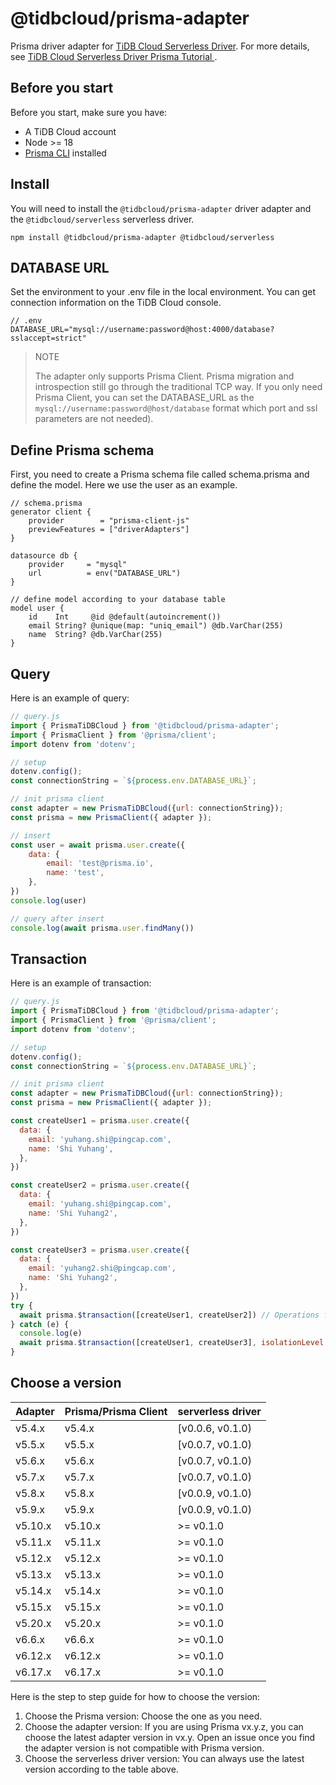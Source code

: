 # @tidbcloud/prisma-adapter

Prisma driver adapter for [TiDB Cloud Serverless Driver](https://github.com/tidbcloud/serverless-js). For more details, see [TiDB Cloud Serverless Driver Prisma Tutorial
](https://docs.pingcap.com/tidbcloud/serverless-driver-prisma-example).

## Before you start

Before you start, make sure you have:

- A TiDB Cloud account
- Node >= 18
- [Prisma CLI](https://www.prisma.io/docs/concepts/components/prisma-cli) installed

## Install

You will need to install the `@tidbcloud/prisma-adapter` driver adapter and the `@tidbcloud/serverless` serverless driver.

```
npm install @tidbcloud/prisma-adapter @tidbcloud/serverless
```

## DATABASE URL

Set the environment to your .env file in the local environment. You can get connection information on the TiDB Cloud console.

```env
// .env
DATABASE_URL="mysql://username:password@host:4000/database?sslaccept=strict"
```

> NOTE
> 
> The adapter only supports Prisma Client. Prisma migration and introspection still go through the traditional TCP way. If you only need Prisma Client, you can set the DATABASE_URL as the `mysql://username:password@host/database` format which port and ssl parameters are not needed).

## Define Prisma schema

First, you need to create a Prisma schema file called schema.prisma and define the model. Here we use the user as an example.

```prisma
// schema.prisma
generator client {
    provider        = "prisma-client-js"
    previewFeatures = ["driverAdapters"]
}

datasource db {
    provider     = "mysql"
    url          = env("DATABASE_URL")
}

// define model according to your database table
model user {
    id    Int     @id @default(autoincrement())
    email String? @unique(map: "uniq_email") @db.VarChar(255)
    name  String? @db.VarChar(255)
}
```

## Query

Here is an example of query:

```js
// query.js
import { PrismaTiDBCloud } from '@tidbcloud/prisma-adapter';
import { PrismaClient } from '@prisma/client';
import dotenv from 'dotenv';

// setup
dotenv.config();
const connectionString = `${process.env.DATABASE_URL}`;

// init prisma client
const adapter = new PrismaTiDBCloud({url: connectionString});
const prisma = new PrismaClient({ adapter });

// insert
const user = await prisma.user.create({
    data: {
        email: 'test@prisma.io',
        name: 'test',
    },
})
console.log(user)

// query after insert
console.log(await prisma.user.findMany())
```

## Transaction

Here is an example of transaction:

```js
// query.js
import { PrismaTiDBCloud } from '@tidbcloud/prisma-adapter';
import { PrismaClient } from '@prisma/client';
import dotenv from 'dotenv';

// setup
dotenv.config();
const connectionString = `${process.env.DATABASE_URL}`;

// init prisma client
const adapter = new PrismaTiDBCloud({url: connectionString});
const prisma = new PrismaClient({ adapter });

const createUser1 = prisma.user.create({
  data: {
    email: 'yuhang.shi@pingcap.com',
    name: 'Shi Yuhang',
  },
})

const createUser2 = prisma.user.create({
  data: {
    email: 'yuhang.shi@pingcap.com',
    name: 'Shi Yuhang2',
  },
})

const createUser3 = prisma.user.create({
  data: {
    email: 'yuhang2.shi@pingcap.com',
    name: 'Shi Yuhang2',
  },
})
try {
  await prisma.$transaction([createUser1, createUser2]) // Operations fail together
} catch (e) {
  console.log(e)
  await prisma.$transaction([createUser1, createUser3], isolationLevel: "READ COMMITTED") // Operations succeed together
}
```

## Choose a version

| Adapter | Prisma/Prisma Client | serverless driver |
|---------|----------------------|-------------------|
| v5.4.x  | v5.4.x               | [v0.0.6, v0.1.0)  |
| v5.5.x  | v5.5.x               | [v0.0.7, v0.1.0)  |
| v5.6.x  | v5.6.x               | [v0.0.7, v0.1.0)  |
| v5.7.x  | v5.7.x               | [v0.0.7, v0.1.0)  |
| v5.8.x  | v5.8.x               | [v0.0.9, v0.1.0)  |
| v5.9.x  | v5.9.x               | [v0.0.9, v0.1.0)  |
| v5.10.x | v5.10.x              | \>= v0.1.0        |
| v5.11.x | v5.11.x              | \>= v0.1.0        |
| v5.12.x | v5.12.x              | \>= v0.1.0        |
| v5.13.x | v5.13.x              | \>= v0.1.0        |
| v5.14.x | v5.14.x              | \>= v0.1.0        |
| v5.15.x | v5.15.x              | \>= v0.1.0        |
| v5.20.x | v5.20.x              | \>= v0.1.0        |
| v6.6.x  | v6.6.x               | \>= v0.1.0        |
| v6.12.x | v6.12.x              | \>= v0.1.0        |
| v6.17.x | v6.17.x              | \>= v0.1.0        |

Here is the step to step guide for how to choose the version:
1. Choose the Prisma version: Choose the one as you need.
2. Choose the adapter version: If you are using Prisma vx.y.z, you can choose the latest adapter version in vx.y. Open an issue once you find the adapter version is not compatible with Prisma version.
3. Choose the serverless driver version: You can always use the latest version according to the table above.
